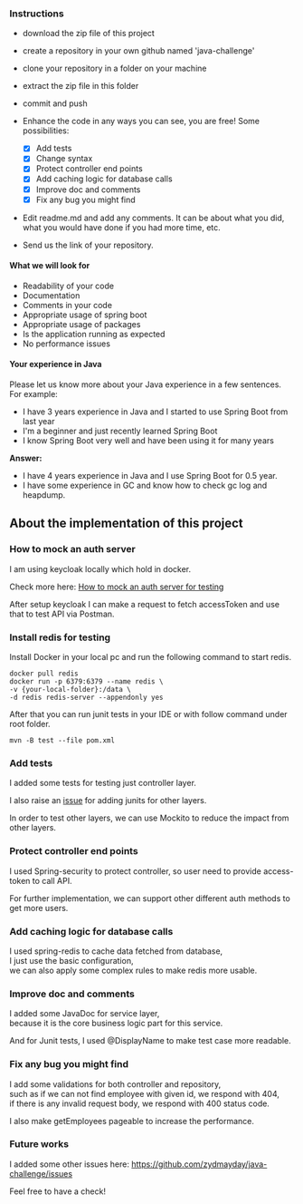 ### Instructions

- download the zip file of this project
- create a repository in your own github named 'java-challenge'
- clone your repository in a folder on your machine
- extract the zip file in this folder
- commit and push

- Enhance the code in any ways you can see, you are free! Some possibilities:
  - [x] Add tests
  - [x] Change syntax
  - [x] Protect controller end points
  - [x] Add caching logic for database calls
  - [x] Improve doc and comments
  - [x] Fix any bug you might find
- Edit readme.md and add any comments. It can be about what you did, what you would have done if you
  had more time, etc.
- Send us the link of your repository.

#### What we will look for

- Readability of your code
- Documentation
- Comments in your code
- Appropriate usage of spring boot
- Appropriate usage of packages
- Is the application running as expected
- No performance issues

#### Your experience in Java

Please let us know more about your Java experience in a few sentences. For example:

- I have 3 years experience in Java and I started to use Spring Boot from last year
- I'm a beginner and just recently learned Spring Boot
- I know Spring Boot very well and have been using it for many years

**Answer:**

- I have 4 years experience in Java and I use Spring Boot for 0.5 year.
- I have some experience in GC and know how to check gc log and heapdump.

## About the implementation of this project

### How to mock an auth server

I am using keycloak locally which hold in docker.

Check more here: [How to mock an auth server for testing](/mock/auth-server/README.md)

After setup keycloak I can make a request to fetch accessToken and use that to test API via Postman.

### Install redis for testing

Install Docker in your local pc and run the following command to start redis.

```shell
docker pull redis
docker run -p 6379:6379 --name redis \
-v {your-local-folder}:/data \
-d redis redis-server --appendonly yes
```

After that you can run junit tests in your IDE or with follow command under root folder.

```shell
mvn -B test --file pom.xml
```

### Add tests

I added some tests for testing just controller layer.

I also raise an [issue](https://github.com/zydmayday/java-challenge/issues/13) for adding junits for
other layers.

In order to test other layers, we can use Mockito to reduce the impact from other layers.

### Protect controller end points

I used Spring-security to protect controller, so user need to provide access-token to call API.

For further implementation, we can support other different auth methods to get more users.

### Add caching logic for database calls

I used spring-redis to cache data fetched from database,  
I just use the basic configuration,  
we can also apply some complex rules to make redis more usable.

### Improve doc and comments

I added some JavaDoc for service layer,  
because it is the core business logic part for this service.

And for Junit tests, I used @DisplayName to make test case more readable.

### Fix any bug you might find

I add some validations for both controller and repository,  
such as if we can not find employee with given id, we respond with 404,  
if there is any invalid request body, we respond with 400 status code.

I also make getEmployees pageable to increase the performance.

### Future works

I added some other issues here: https://github.com/zydmayday/java-challenge/issues

Feel free to have a check!
